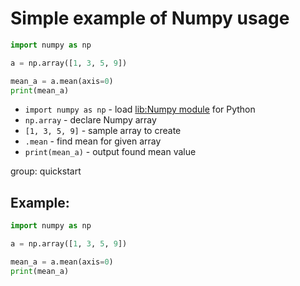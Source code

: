 # Simple example of Numpy usage

```python
import numpy as np

a = np.array([1, 3, 5, 9])

mean_a = a.mean(axis=0)
print(mean_a)
```

- `import numpy as np` - load [lib:Numpy module](/python-numpy/how-to-install-python-numpy-lib) for Python
- `np.array` - declare Numpy array
- `[1, 3, 5, 9]` - sample array to create
- `.mean` - find mean for given array
- `print(mean_a)` - output found mean value

group: quickstart

## Example: 
```python
import numpy as np

a = np.array([1, 3, 5, 9])

mean_a = a.mean(axis=0)
print(mean_a)
```

